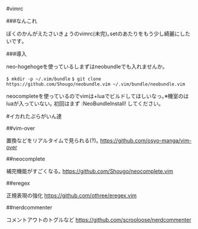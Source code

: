 #vimrc


###なんこれ

ぼくのかんがえたさいきょうのvimrc(未完)｡setのあたりをもう少し綺麗にしたいです｡

###導入

neo-hogehogeを使っているしまずはneobundleでも入れませんか｡

`$ mkdir -p ~/.vim/bundle`
`$ git clone https://github.com/Shougo/neobundle.vim ~/.vim/bundle/neobundle.vim`

neocompleteを使っているのでvimは+luaでビルドしてほしいなっ｡※機室のはluaが入っていない｡
初回はまず :NeoBundleInstall! してください｡

#イカれたぷらがいん達

##vim-over

置換などをリアルタイムで見られる(?)｡
<https://github.com/osyo-manga/vim-over>

##neocomplete

補完機能がすごくなる｡
<https://github.com/Shougo/neocomplete.vim>

##eregex

正規表現の強化
<https://github.com/othree/eregex.vim>

##nerdcommenter

コメントアウトのトグルなど
<https://github.com/scrooloose/nerdcommenter>
